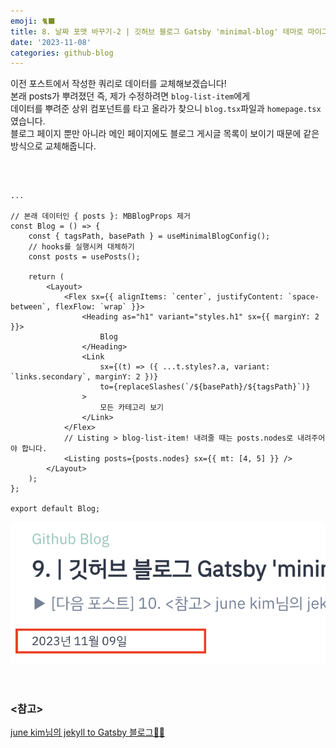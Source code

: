```yaml
---
emoji: 🐈‍⬛
title: 8. 날짜 포맷 바꾸기-2 | 깃허브 블로그 Gatsby 'minimal-blog' 테마로 마이그레이션 하기
date: '2023-11-08'
categories: github-blog
---
```


이전 포스트에서 작성한 쿼리로 데이터를 교체해보겠습니다!  
본래 posts가 뿌려졌던 즉, 제가 수정하려면 `blog-list-item`에게  
데이터를 뿌려준 상위 컴포넌트를 타고 올라가 찾으니 `blog.tsx`파일과 `homepage.tsx`였습니다.  
블로그 페이지 뿐만 아니라 메인 페이지에도 블로그 게시글 목록이 보이기 때문에 같은 방식으로 교체해줍니다.

<br />

```tsx title="src/@lekoarts/gatsby-theme-minimal-blog/components/Blog.tsx" highlight=3-4,6-7,22-23

...

// 본래 데이터인 { posts }: MBBlogProps 제거
const Blog = () => {
    const { tagsPath, basePath } = useMinimalBlogConfig();
    // hooks를 실행시켜 대체하기
    const posts = usePosts();

    return (
        <Layout>
            <Flex sx={{ alignItems: `center`, justifyContent: `space-between`, flexFlow: `wrap` }}>
                <Heading as="h1" variant="styles.h1" sx={{ marginY: 2 }}>
                    Blog
                </Heading>
                <Link
                    sx={(t) => ({ ...t.styles?.a, variant: `links.secondary`, marginY: 2 })}
                    to={replaceSlashes(`/${basePath}/${tagsPath}`)}
                >
                    모든 카테고리 보기
                </Link>
            </Flex>
            // Listing > blog-list-item! 내려줄 때는 posts.nodes로 내려주어야 합니다.
            <Listing posts={posts.nodes} sx={{ mt: [4, 5] }} />
        </Layout>
    );
};

export default Blog;
```

![변경 후](./date_at.png)

<br />

### <참고>

[june kim님의 jekyll to Gatsby 블로그👩‍🔧](https://juneyr.dev/jekyll-to-gatsby-%EB%B8%94%EB%A1%9C%EA%B7%B8-%F0%9F%91%A9%E2%80%8D%F0%9F%94%A7)
